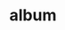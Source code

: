 ---
layout: album
resource: instagram
title: "album"
description: "masonry"
active: gallery
header-img: "img/gallery-bg.jpg"
album-title: "my 9th album"
images:
  - image_path: ndien.205/bikini/20230603_190343_484083742_2024963394693906_8976805770500540487_n.jpg
  - image_path: ndien.205/bikini/20230603_190343_484493310_2024963371360575_29055752861287622_n.jpg
  - image_path: ndien.205/bikini/20230702_180118_483526804_2025175728006006_3315727777453361079_n.jpg
  - image_path: ndien.205/bikini/20230702_180118_483879665_2025175974672648_2758254215021373313_n.jpg
  - image_path: ndien.205/bikini/20230702_180118_484488148_2025175978005981_257199075436860057_n.jpg
  - image_path: ndien.205/bikini/20230920_203538_379891519_838220230987026_4876159943004393985_n.jpg
  - image_path: ndien.205/bikini/20230920_203538_380034914_1788512974915174_3832187136006953446_n.jpg
  - image_path: ndien.205/bikini/20230920_203538_380279590_6807776972612299_2012467739327398750_n.jpg
  - image_path: ndien.205/bikini/20230920_203538_381043775_677859374299286_2077666696364112589_n.jpg
  - image_path: ndien.205/bikini/20231202_154618_405490486_222233837568250_2592681317234677674_n.jpg
  - image_path: ndien.205/bikini/20231209_232738_408541007_340450201952069_6409044363244900092_n.jpg
  - image_path: ndien.205/bikini/20240102_180741_414524043_688016020184326_3205254940558528881_n.jpg
  - image_path: ndien.205/bikini/20240102_180741_414719619_1119967728989443_8325301184039177337_n.jpg
  - image_path: ndien.205/bikini/20240102_180741_416060445_386280013794424_5066592737479187250_n.jpg
  - image_path: ndien.205/bikini/20240102_180741_416136639_895053188995455_7318714927131911562_n.jpg
  - image_path: ndien.205/bikini/20240229_204840_430371681_3682330465378933_4727829041063781525_n.jpg
  - image_path: ndien.205/bikini/20240229_204840_431041822_237775495991886_1026014545263687938_n.jpg
  - image_path: ndien.205/bikini/20240325_162409_434225022_7052151304883623_9036434607415953681_n.jpg
  - image_path: ndien.205/bikini/20240325_162409_434287713_962271172170088_1302878116786720201_n.jpg
  - image_path: ndien.205/bikini/20240414_122831_437978161_25318443251135948_5500296092327048185_n.jpg
  - image_path: ndien.205/bikini/20240414_122831_438327204_410487655257593_898484816637647604_n.jpg
  - image_path: ndien.205/bikini/20240414_122831_438348182_792302349069127_5795489816185138066_n.jpg
  - image_path: ndien.205/bikini/20240414_122831_438390400_661153562808717_508010592342920131_n.jpg
  - image_path: ndien.205/bikini/20240619_200551_448718240_992543745951921_7564246848929361245_n.jpg
  - image_path: ndien.205/bikini/20240619_200551_448721961_1877915242713707_5905096725867616068_n.jpg
  - image_path: ndien.205/bikini/20240619_200551_448722213_1628665581232600_7725328020302890313_n.jpg
  - image_path: ndien.205/bikini/20240720_193310_451948001_486204694058643_5586962938457598677_n.jpg
  - image_path: ndien.205/bikini/20240720_193310_451967531_1242199873821984_616534180982679500_n.jpg
  - image_path: ndien.205/bikini/20240720_193310_451969623_377009945137700_6046970423890813833_n.jpg
  - image_path: ndien.205/bikini/20240720_193310_452214971_1547781502617802_1076796636457517231_n.jpg
  - image_path: ndien.205/bikini/20240801_182901_488008362_2041649906358588_538641847527658221_n.jpg
  - image_path: ndien.205/bikini/20240801_182901_488056278_2041649716358607_7424688401167420176_n.jpg
  - image_path: ndien.205/bikini/20240801_182901_488663260_2041649649691947_844879401682661839_n.jpg
  - image_path: ndien.205/bikini/20240824_194341_456707899_1694399237960811_1859818121641788815_n.jpg
  - image_path: ndien.205/bikini/20250119_125001_474077166_1125154158708003_953268391779878464_n.jpg
  - image_path: ndien.205/bikini/20250119_125001_474270065_594230429978599_7593132209584661758_n.jpg
  - image_path: ndien.205/bikini/20250215_183506_489895076_2049747505548828_8450123892062809152_n.jpg
  - image_path: ndien.205/bikini/20250215_183506_490264572_2049747528882159_8058381749875311087_n.jpg
  - image_path: ndien.205/bikini/20250215_183506_490743246_2049747518882160_4874247265853275395_n.jpg
  - image_path: ndien.205/bikini/20250330_153711_487532451_18284739517247618_72769431565222395_n.jpg
  - image_path: ndien.205/bikini/20250420_183937_491327149_18286934473247618_5718570064206627300_n.jpg
  - image_path: ndien.205/bikini/20250420_183937_491460288_18286934494247618_179693170489657793_n.jpg
  - image_path: ndien.205/bikini/20250420_183937_491461782_18286934461247618_5754717931463598091_n.jpg
  - image_path: ndien.205/bikini/20250420_183937_491466556_18286934503247618_4063995231202224059_n.jpg
  - image_path: ndien.205/bikini/20250420_183937_491507731_18286934485247618_7270754410517489993_n.jpg
  - image_path: ndien.205/bikini/20250420_183937_491894228_18286934515247618_8704593351994628467_n.jpg
  - image_path: ndien.205/bikini/20250428_234329_491893668_18287829142247618_62556862342809230_n.jpg
  - image_path: ndien.205/bikini/20250428_234329_491895386_18287829151247618_2585028163712385466_n.jpg
  - image_path: ndien.205/bikini/20250428_234329_492096899_18287829133247618_4939750739545601345_n.jpg
---